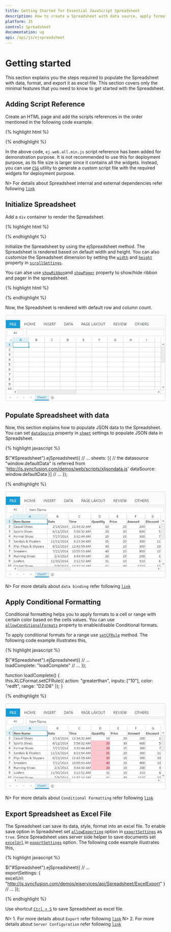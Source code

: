 ```yaml
---
title: Getting Started for Essential JavaScript Spreadsheet
description: How to create a Spreadsheet with data source, apply format and export it as excel file.
platform: JS
control: Spreadsheet
documentation: ug
api: /api/js/ejspreadsheet
---
```

# Getting started

This section explains you the steps required to populate the Spreadsheet with data, format, and export it as excel file. This section covers only the minimal features that you need to know to get started with the Spreadsheet.

## Adding Script Reference

Create an HTML page and add the scripts references in the order mentioned in the following code example.

{% highlight html %}

<!DOCTYPE html>
<html>
    <head>
        <!-- Essential Studio for JavaScript  theme reference -->
        <link rel="stylesheet" href="http://cdn.syncfusion.com/{{ site.releaseversion }}/js/web/flat-azure/ej.web.all.min.css" />
        <!--  jquery script  -->
        <script src="https://code.jquery.com/jquery-1.10.2.min.js"></script>
        <script src="http://cdn.syncfusion.com/js/assets/external/jquery.globalize.min.js"></script>
        <script src="http://ajax.aspnetcdn.com/ajax/jquery.validate/1.14.0/jquery.validate.min.js"></script>
        <!--  jsrender script  -->
        <script src="http://cdn.syncfusion.com/js/assets/external/jsrender.min.js"></script>
        <!-- Essential JS UI widget -->    
        <script src="http://cdn.syncfusion.com/{{ site.releaseversion }}/js/web/ej.web.all.min.js"></script>
        <!--Add custom scripts here -->
    </head>
    <body>
    </body>
</html>

{% endhighlight %}

In the above code, `ej.web.all.min.js` script reference has been added for demonstration purpose. It is not recommended to use this for deployment purpose, as its file size is larger since it contains all the widgets. Instead, you can use [`CSG`](http://csg.syncfusion.com "CSG") utility to generate a custom script file with the required widgets for deployment purpose.

N> For details about Spreadsheet internal and external dependencies refer following [`link`](https://help.syncfusion.com/js/spreadsheet/dependencies "link")

## Initialize Spreadsheet

Add a `div` container to render the Spreadsheet.

{% highlight html %}

<!DOCTYPE html>
<html>    
    <body>
        <div id="Spreadsheet"></div>
    </body>
</html>

{% endhighlight %}

Initialize the Spreadsheet by using the ejSpreadsheet method. The Spreadsheet is rendered based on default width and height. You can also customize the Spreadsheet dimension by setting the [`width`](https://help.syncfusion.com/api/js/ejspreadsheet#members:scrollsettings-width "width") and [`height`](https://help.syncfusion.com/api/js/ejspreadsheet#members:scrollsettings-height "height") property in [`scrollSettings`](https://help.syncfusion.com/api/js/ejspreadsheet#members:scrollsettings "scrollSettings").

You can alse use [`showRibbon`](https://help.syncfusion.com/api/js/ejspreadsheet#members:showribbon "showRibbon")and [`showPager`](https://help.syncfusion.com/api/js/ejspreadsheet#members:showpager "showPager") property to show/hide ribbon and pager in the spreadsheet.


{% highlight html %}

<!DOCTYPE html>
<html>    
    <body>
        <script type="text/javascript">
            $(function () {
                $("#Spreadsheet").ejSpreadsheet();
            });
        </script>
    </body>
</html>

{% endhighlight %}

Now, the Spreadsheet is rendered with default row and column count.

![](Getting-Started_images/Getting-Started_img1.png)

## Populate Spreadsheet with data

Now, this section explains how to populate JSON data to the Spreadsheet. You can set [`dataSource`](https://help.syncfusion.com/api/js/ejspreadsheet#members:sheets-datasource "dataSource") property in [`sheet`](https://help.syncfusion.com/api/js/ejspreadsheet#members:sheets "sheet") settings to populate JSON data in Spreadsheet.

{% highlight javascript %}

$("#Spreadsheet").ejSpreadsheet({
    // ...
    sheets: [{
        // the datasource "window.defaultData" is referred from 'http://js.syncfusion.com/demos/web/scripts/xljsondata.js'
        dataSource: window.defaultData
    }]
    // ...
});

{% endhighlight %}


![](Getting-Started_images/Getting-Started_img2.png)

N> For more details about `data binding` refer following [`link`](https://help.syncfusion.com/js/spreadsheet/data-binding "link")

## Apply Conditional Formatting

Conditional formatting helps you to apply formats to a cell or range with certain color based on the cells values. You can use [`allowConditionalFormats`](https://help.syncfusion.com/api/js/ejspreadsheet#members:allowconditionalformats "allowConditionalFormats") property to enable/disable Conditional formats.

To apply conditional formats for a range use [`setCFRule`](https://help.syncfusion.com/api/js/ejspreadsheet#methods:xlcformat-setcfrule "setCFRule") method. The following code example illustrates this,

{% highlight javascript %}

$("#Spreadsheet").ejSpreadsheet({
    // ...                                        
    loadComplete: "loadComplete"
    // ...
});

function loadComplete() {                
    this.XLCFormat.setCFRule({ action: "greaterthan", inputs: ["10"], color: "redft", range: "D2:D8" });
}

{% endhighlight %}

![](Getting-Started_images/Getting-Started_img3.png)

N> For more details about `Conditional Formatting` refer following [`link`](https://help.syncfusion.com/js/spreadsheet/data-presentation#conditional-formatting "link")

## Export Spreadsheet as Excel File

The Spreadsheet can save its data, style, format into an excel file. To enable save option in Spreadsheet set [`allowExporting`](https://help.syncfusion.com/api/js/ejspreadsheet#members:exportsettings-allowexporting "allowExporting") option in [`exportSettings`](https://help.syncfusion.com/api/js/ejspreadsheet#members:exportsettings "exportSettings") as `true`. Since Spreadsheet uses server side helper to save documents set [`excelUrl`](https://help.syncfusion.com/api/js/ejspreadsheet#members:exportsettings-excelurl "excelUrl") in [`exportSettings`](https://help.syncfusion.com/api/js/ejspreadsheet#members:exportsettings "exportSettings") option. The following code example illustrates this,

{% highlight javascript %}

$("#Spreadsheet").ejSpreadsheet({
    // ...                    
    exportSettings: {                        
        excelUrl: "http://js.syncfusion.com/demos/ejservices/api/Spreadsheet/ExcelExport"
    }                    
    // ...
});

{% endhighlight %}

Use shortcut [`Ctrl + S`](https://help.syncfusion.com/js/spreadsheet/keyboard-shortcuts "Ctrl + S") to save Spreadsheet as excel file.

N> 1. For more details about `Export` refer following [`link`](https://help.syncfusion.com/js/spreadsheet/open-and-save#save "link")
N> 2. For more details about `Server Configuration` refer following [`link`](https://help.syncfusion.com/js/spreadsheet/open-and-save#server-configuration "link")


